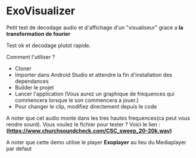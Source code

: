# ExoVisualizer

Petit test de decodage audio et d'affichage d'un "visualiseur" grace a **la transformation de fourier**

Test ok et decodage plutot rapide.

Comment l'utiliser ?

- Cloner
- Importer dans Android Studio et attendre la fin d'installation des dependances
- Builder le projet
- Lancer l'application (Vous aurez un graphique de frequences qui commencera lorsque le son commencera a jouer.)
- Pour changer le clip, modifiez directement depuis le code

A noter que cet audio monte dans les tres hautes frequences(ca peut vous rendre sourd). Vous voulez le fichier pour tester ? Voici le lien :  **(https://www.churchsoundcheck.com/CSC_sweep_20-20k.wav)**

A noter que cette demo utilise le player **Exoplayer** au lieu du Mediaplayer par defaut
